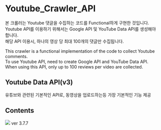 # Youtube_Crawler_API
본 크롤러는 Youtube 댓글을 수집하는 코드를 Functional하게 구현한 것입니다.  
Youtube API를 이용하기 위해서는 Google API 및 YouTube Data API를 생성해야 합니다.  
해당 API 이용시, 하나의 영상 당 최대 100개의 댓글만 수집됩니다.  

This crawler is a functional implementation of the code to collect Youtube comments.  
To use Youtube API, need to create Google API and YouTube Data API.  
When using this API, only up to 100 reviews per video are collected.

## Youtube Data API(v3)
유튜브와 관련된 기본적인 API로, 동영상을 업로드하는등 가장 기본적인 기능 제공

## Contents
<img src="https://img.shields.io/badge/Python-3776AB?style=plastic&logo=Python&logoColor=white">
ver 3.7.7
  

